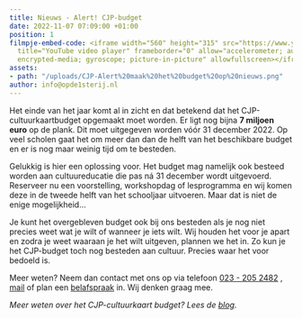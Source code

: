 ```yaml
---
title: Nieuws - Alert! CJP-budget
date: 2022-11-07 07:09:00 +01:00
position: 1
filmpje-embed-code: <iframe width="560" height="315" src="https://www.youtube.com/embed/5C9CC6vLBmA"
  title="YouTube video player" frameborder="0" allow="accelerometer; autoplay; clipboard-write;
  encrypted-media; gyroscope; picture-in-picture" allowfullscreen></iframe>
assets:
- path: "/uploads/CJP-Alert%20maak%20het%20budget%20op%20nieuws.png"
author: info@opde1sterij.nl
---
```


Het einde van het jaar komt al in zicht en dat betekend dat het CJP-cultuurkaartbudget opgemaakt moet worden. Er ligt nog bijna **7 miljoen euro** op de plank. Dit moet uitgegeven worden vóór 31 december 2022. Op veel scholen gaat het om meer dan dan de helft van het beschikbare budget en er is nog maar weinig tijd om te besteden.

Gelukkig is hier een oplossing voor. Het budget mag namelijk ook besteed worden aan cultuureducatie die pas ná 31 december wordt uitgevoerd. Reserveer nu een voorstelling, workshopdag of lesprogramma en wij komen deze in de tweede helft van het schooljaar uitvoeren. Maar dat is niet de enige mogelijkheid... 

Je kunt het overgebleven budget ook bij ons besteden als je nog niet precies weet wat je wilt of wanneer je iets wilt. Wij houden het voor je apart en zodra je weet waaraan je het wilt uitgeven, plannen we het in. Zo kun je het CJP-budget toch nog besteden aan cultuur. Precies waar het voor bedoeld is.

Meer weten? Neem dan contact met ons op via telefoon <a href="tel:+31232052482" title="Bel Op de eerste rij">023 - 205 2482</a> , [mail](mailto:boekingen@opde1sterij.nl) of plan een [belafspraak](https://calendly.com/opde1sterij/bellen-over-het-cjp-cultuurkaart-budget) in. Wij denken graag mee.

*Meer weten over het CJP-cultuurkaart budget? Lees de [blog](https://www.opde1sterij.nl/blog/2-11-2022-cjp-budget-alert-maak-het-op/).*
